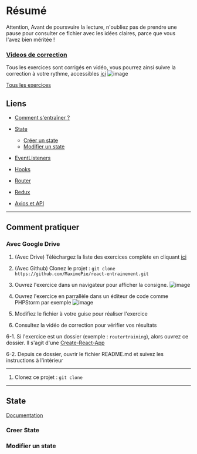 # Résumé 

Attention, Avant de poursvuire la lecture, n'oubliez pas de prendre une pause pour consulter ce fichier 
avec les idées claires, parce que vous l'avez bien méritée !

### [Videos de correction](https://www.youtube.com/playlist?list=PLxPhnioBp0U15Q3HOkrvgpU_e2aL3PAh3)

Tous les exercices sont corrigés en vidéo, vous pourrez ainsi suivre la correction à votre rythme, accessibles [ici](https://www.youtube.com/playlist?list=PLxPhnioBp0U15Q3HOkrvgpU_e2aL3PAh3)
![image](https://user-images.githubusercontent.com/16031936/105520768-678fc280-5cdb-11eb-9434-2f5cf83c70f4.png)

[Tous les exercices](https://drive.google.com/drive/folders/1qE--R0VygPz_VWzdUWMIcOjItXx2NsKu?usp=sharing)

## Liens 
- [Comment s'entraîner ?](#Comment-pratiquer)
- [State](#State)
    - [Créer un state](#Creer-State)
    - [Modifier un state](#Modifier-un-state)

- [EventListeners](https://github.com/MaximePie/react-entrainement/tree/master/4%20-%20EventListener)

- [Hooks](https://github.com/MaximePie/react-entrainement/tree/master/8%20-%20Hooks)

- [Router](https://github.com/MaximePie/react-entrainement/tree/master/9%20-%20Router)

- [Redux](https://github.com/MaximePie/react-entrainement/tree/master/11%20-%20Redux)

- [Axios et API](https://github.com/MaximePie/react-entrainement/tree/master/12%20-%20Axios%20et%20API)
--- 
## Comment pratiquer

### Avec Google Drive 
1. (Avec Drive) Téléchargez la liste des exercices complète en cliquant [ici](https://drive.google.com/drive/folders/1qE--R0VygPz_VWzdUWMIcOjItXx2NsKu?usp=sharing)
2. (Avec Github) Clonez le projet : `git clone https://github.com/MaximePie/react-entrainement.git`
3.  Ouvrez l'exercice dans un navigateur pour afficher la consigne. 
![image](https://user-images.githubusercontent.com/16031936/105527985-b1c97180-5ce4-11eb-969c-5bad94549d84.png)

4.  Ouvrez l'exercice en parrallèle dans un éditeur de code comme PHPStorm par exemple 
![image](https://user-images.githubusercontent.com/16031936/105528102-d6254e00-5ce4-11eb-8c14-d5a0cb5b5a76.png)

5.  Modifiez le fichier à votre guise pour réaliser l'exercice

6. Consultez la vidéo de correction pour vérifier vos résultats

6-1. Si l'exercice est un dossier (exemple : `routertraining`), alors ouvrez ce dossier. Il s'agit d'une [Create-React-App](https://create-react-app.dev/docs/adding-a-sass-stylesheet/)

6-2. Depuis ce dossier, ouvrir le fichier README.md et suivez les instructions à l'intérieur 

---

1. Clonez ce projet : `git clone `

---
## State
[Documentation]()
### Creer State
### Modifier un state

